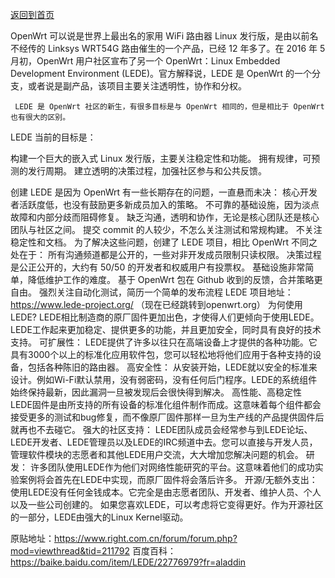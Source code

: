 [返回到首页](http://www.lede-project.com/)   

OpenWrt 可以说是世界上最出名的家用 WiFi 路由器 Linux 发行版，是由以前名不经传的 Linksys WRT54G 路由催生的一个产品，已经 12 年多了。在 2016 年 5 月初，OpenWrt 用户社区宣布了另一个 OpenWrt：Linux Embedded Development Environment (LEDE)。官方解释说，LEDE 是 OpenWrt 的一个分支，或者说是副产品，该项目主要关注透明性，协作和分权。


     LEDE 是 OpenWrt 社区的新生，有很多目标是与 OpenWrt 相同的，但是相比于 OpenWrt 也有很大的区别。
LEDE 当前的目标是：

构建一个巨大的嵌入式 Linux 发行版，主要关注稳定性和功能。
拥有规律，可预测的发行周期。
建立透明的决策过程，加强社区参与和公共反馈。

创建 LEDE 是因为 OpenWrt 有一些长期存在的问题，一直悬而未决：
核心开发者活跃度低，也没有鼓励更多新成员加入的策略。
不可靠的基础设施，因为淡点故障和内部分歧而阻碍修复。
缺乏沟通，透明和协作，无论是核心团队还是核心团队与社区之间。
提交 commit 的人较少，不怎么关注测试和常规构建。
不关注稳定性和文档。
为了解决这些问题，创建了 LEDE 项目，相比 OpenWrt 不同之处在于：
所有沟通频道都是公开的，一些对非开发成员限制只读权限。
决策过程是公正公开的，大约有 50/50 的开发者和权威用户有投票权。
基础设施非常简单，降低维护工作的难度。
基于 OpenWrt 包在 Github 收到的反馈，合并策略更自由。
强烈关注自动化测试，简历一个简单的发布流程
LEDE 项目地址：https://www.lede-project.org/  （现在已经跳转到openwrt.org）
为何使用LEDE?
    LEDE相比制造商的原厂固件更加出色，才使得人们更倾向于使用LEDE。LEDE工作起来更加稳定、提供更多的功能，并且更加安全，同时具有良好的技术支持。
可扩展性： LEDE提供了许多以往只在高端设备上才提供的各种功能。它具有3000个以上的标准化应用软件包，您可以轻松地将他们应用于各种支持的设备，包括各种陈旧的路由器。
高安全性： 从安装开始，LEDE就以安全的标准来设计。例如Wi-Fi默认禁用，没有弱密码，没有任何后门程序。LEDE的系统组件始终保持最新，因此漏洞一旦被发现后会很快得到解决。
高性能、高稳定性 LEDE固件是由所支持的所有设备的标准化组件制作而成。这意味着每个组件都会接受更多的测试和bug修复，而不像原厂固件那样一旦为生产线的产品提供固件后就再也不去碰它。
强大的社区支持： LEDE团队成员会经常参与到LEDE论坛、LEDE开发者、LEDE管理员以及LEDE的IRC频道中去。您可以直接与开发人员，管理软件模块的志愿者和其他LEDE用户交流，大大增加您解决问题的机会。
研发： 许多团队使用LEDE作为他们对网络性能研究的平台。这意味着他们的成功实验案例将会首先在LEDE中实现，而原厂固件将会落后许多。
开源/无额外支出： 使用LEDE没有任何金钱成本。它完全是由志愿者团队、开发者、维护人员、个人以及一些公司创建的。 如果您喜欢LEDE，可以考虑将它变得更好。作为开源社区的一部分，LEDE由强大的Linux Kernel驱动。

原贴地址：https://www.right.com.cn/forum/forum.php?mod=viewthread&tid=211792
百度百科：https://baike.baidu.com/item/LEDE/22776979?fr=aladdin
